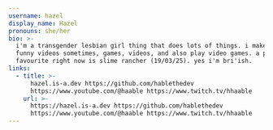 ```yaml
---
username: hazel
display_name: Hazel
pronouns: she/her
bio: >-
  i'm a transgender lesbian girl thing that does lots of things. i make music,
  funny videos sometimes, games, videos, and also play video games. a personal
  favourite right now is slime rancher (19/03/25). yes i'm bri'ish.
links:
  - title: >-
      hazel.is-a.dev https://github.com/hablethedev
      https://www.youtube.com/@haable https://www.twitch.tv/hhaable
    url: >-
      https://hazel.is-a.dev https://github.com/hablethedev
      https://www.youtube.com/@haable https://www.twitch.tv/hhaable
---
```



